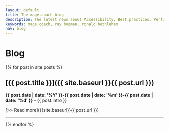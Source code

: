 ```yaml
---
layout: default
title: The mage.coach blog
description: The latest news about Accessibility, Best practices, Performance and Magento related advice at Mage.coach.
keywords: mage.coach, ray bogman, ronald bethlehem
nav: blog
---
```


# Blog


{% for post in site.posts %}

<amp-img noloading width="100" height="100" alt="{{ post.title }}" layout="responsive" src="{{site.static-url}}{{ post.image }}" class="photo pull-left"></amp-img>

## [{{ post.title }}]({{ site.baseurl }}{{ post.url }})

**{{ post.date | date: '%Y' }}-{{ post.date | date: '%m' }}-{{ post.date | date: '%d' }}** -
  {{ post.intro }}

  [>> Read more]({{site.baseurl}}{{ post.url }})



  * * *

{% endfor %}
